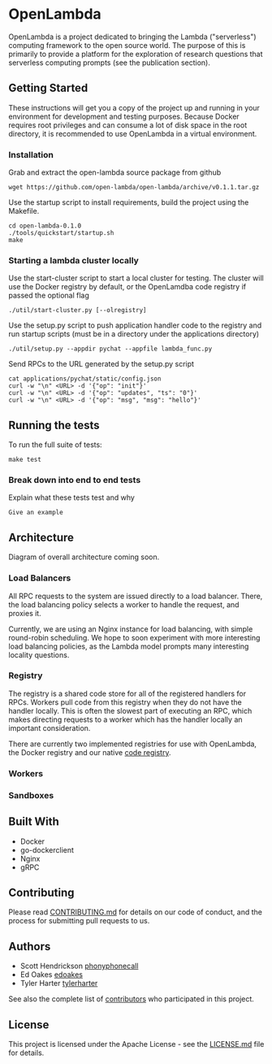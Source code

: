 # OpenLambda

OpenLambda is a project dedicated to bringing the Lambda ("serverless") computing framework to the open source world. The purpose of this is primarily to provide a platform for the exploration of research questions that serverless computing prompts (see the publication section).

## Getting Started

These instructions will get you a copy of the project up and running in your environment for development and testing purposes. Because Docker requires root privileges and can consume a lot of disk space in the root directory, it is recommended to use OpenLambda in a virtual environment.

### Installation

Grab and extract the open-lambda source package from github

```
wget https://github.com/open-lambda/open-lambda/archive/v0.1.1.tar.gz
```

Use the startup script to install requirements, build the project using the Makefile.

```
cd open-lambda-0.1.0
./tools/quickstart/startup.sh
make
```

### Starting a lambda cluster locally
Use the start-cluster script to start a local cluster for testing. The cluster will use the Docker registry by default, or the OpenLamdba code registry if passed the optional flag

```
./util/start-cluster.py [--olregistry]
```

Use the setup.py script to push application handler code to the registry and run startup scripts (must be in a directory under the applications directory)

```
./util/setup.py --appdir pychat --appfile lambda_func.py
```

Send RPCs to the URL generated by the setup.py script

```
cat applications/pychat/static/config.json
curl -w "\n" <URL> -d '{"op": "init"}'
curl -w "\n" <URL> -d '{"op": "updates", "ts": "0"}'
curl -w "\n" <URL> -d '{"op": "msg", "msg": "hello"}'
```

## Running the tests

To run the full suite of tests:

```
make test
```

### Break down into end to end tests

Explain what these tests test and why

```
Give an example
```

## Architecture

Diagram of overall architecture coming soon.

### Load Balancers

All RPC requests to the system are issued directly to a load balancer. There, the load balancing policy selects a worker to handle the request, and proxies it.

Currently, we are using an Nginx instance for load balancing, with simple round-robin scheduling. We hope to soon experiment with more interesting load balancing policies, as the Lambda model prompts many interesting locality questions.

### Registry

The registry is a shared code store for all of the registered handlers for RPCs. Workers pull code from this registry when they do not have the handler locally. This is often the slowest part of executing an RPC, which makes directing requests to a worker which has the handler locally an important consideration.

There are currently two implemented registries for use with OpenLambda, the Docker registry and our native [code registry](https://github.com/open-lambda/code-registry).

### Workers

### Sandboxes



## Built With

* Docker
* go-dockerclient
* Nginx
* gRPC

## Contributing

Please read [CONTRIBUTING.md](CONTRIBUTING.md) for details on our code of conduct, and the process for submitting pull requests to us.

## Authors

* Scott Hendrickson [phonyphonecall](https://github.com/phonyphonecall)
* Ed Oakes [edoakes](https://github.com/edoakes)
* Tyler Harter [tylerharter](https://github.com/tylerharter)

See also the complete list of [contributors](https://github.com/open-lambda/open-lambda/contributors) who participated in this project.

## License

This project is licensed under the Apache License - see the [LICENSE.md](LICENSE.md) file for details.
